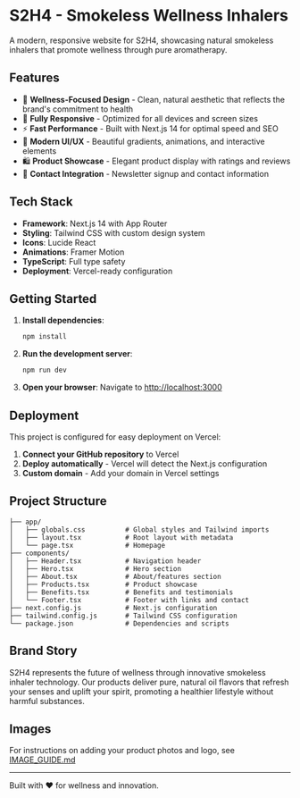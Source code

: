 # S2H4 - Smokeless Wellness Inhalers

A modern, responsive website for S2H4, showcasing natural smokeless inhalers that promote wellness through pure aromatherapy.

## Features

- 🌿 **Wellness-Focused Design** - Clean, natural aesthetic that reflects the brand's commitment to health
- 📱 **Fully Responsive** - Optimized for all devices and screen sizes
- ⚡ **Fast Performance** - Built with Next.js 14 for optimal speed and SEO
- 🎨 **Modern UI/UX** - Beautiful gradients, animations, and interactive elements
- 🛍️ **Product Showcase** - Elegant product display with ratings and reviews
- 📧 **Contact Integration** - Newsletter signup and contact information

## Tech Stack

- **Framework**: Next.js 14 with App Router
- **Styling**: Tailwind CSS with custom design system
- **Icons**: Lucide React
- **Animations**: Framer Motion
- **TypeScript**: Full type safety
- **Deployment**: Vercel-ready configuration

## Getting Started

1. **Install dependencies**:
   ```bash
   npm install
   ```

2. **Run the development server**:
   ```bash
   npm run dev
   ```

3. **Open your browser**:
   Navigate to [http://localhost:3000](http://localhost:3000)

## Deployment

This project is configured for easy deployment on Vercel:

1. **Connect your GitHub repository** to Vercel
2. **Deploy automatically** - Vercel will detect the Next.js configuration
3. **Custom domain** - Add your domain in Vercel settings

## Project Structure

```
├── app/
│   ├── globals.css          # Global styles and Tailwind imports
│   ├── layout.tsx           # Root layout with metadata
│   └── page.tsx             # Homepage
├── components/
│   ├── Header.tsx           # Navigation header
│   ├── Hero.tsx             # Hero section
│   ├── About.tsx            # About/features section
│   ├── Products.tsx         # Product showcase
│   ├── Benefits.tsx         # Benefits and testimonials
│   └── Footer.tsx           # Footer with links and contact
├── next.config.js           # Next.js configuration
├── tailwind.config.js       # Tailwind CSS configuration
└── package.json             # Dependencies and scripts
```

## Brand Story

S2H4 represents the future of wellness through innovative smokeless inhaler technology. Our products deliver pure, natural oil flavors that refresh your senses and uplift your spirit, promoting a healthier lifestyle without harmful substances.

## Images

For instructions on adding your product photos and logo, see [IMAGE_GUIDE.md](IMAGE_GUIDE.md)

---

Built with ❤️ for wellness and innovation.
